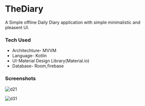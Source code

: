 # TheDiary 
A Simple offline Daily Diary application with simple minimalistic and pleasent UI.


### Tech Used ###
  * Architechture- MVVM
  * Language- Kotlin
  * UI-Material Design Library(Material.io)
  * Database- Room,firebase
  
### Screenshots ###

![d21](https://user-images.githubusercontent.com/57245377/216222321-0c2a86f3-ea39-4cb3-998c-338058e9071a.jpeg)

![d31](https://user-images.githubusercontent.com/57245377/216222565-fd15ee74-4375-4aa2-8d34-b95dd5934b96.jpeg)

 
